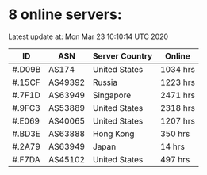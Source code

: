 # 8 online servers:

Latest update at: Mon Mar 23 10:10:14 UTC 2020

| ID | ASN | Server Country | Online |
| -- | --- | -------------- | ------ |
| #.D09B | AS174 | United States | 1034 hrs |
| #.15CF | AS49392 | Russia | 1223 hrs |
| #.7F1D | AS63949 | Singapore | 2471 hrs |
| #.9FC3 | AS53889 | United States | 2318 hrs |
| #.E069 | AS40065 | United States | 1207 hrs |
| #.BD3E | AS63888 | Hong Kong | 350 hrs |
| #.2A79 | AS63949 | Japan | 14 hrs |
| #.F7DA | AS45102 | United States | 497 hrs |

